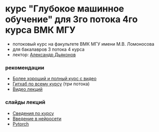 # курс "Глубокое машинное обучение" для 3го потока 4го курса ВМК МГУ

* потоковый курс на факультете ВМК МГУ имени М.В. Ломоносова 
* для бакалавров 3 потока 4 курса
* лектор: [Александр Дьяконов](https://dyakonov.org/ag/)

### рекомендации

* [Более хороший и полный курс с видео](https://github.com/Dyakonov/DL)
* [Гитхаб по всему курсу](https://github.com/MSU-ML-COURSE/DL-COURSE-22) (три потока)
* [Видео лекций](https://www.youtube.com/watch?v=KliGDqLIz1A&list=PLhe7c-LCgl4KOFXmNgNsXM5mhYdLq_hxn)

### слайды лекций

* [Сведения по курсу](DL_intro.pdf)
* [Введение в нейросети](MSUDL_lec1.pdf)
* [Pytorch](MSUDL_lec2_pytorch_02.pdf)
